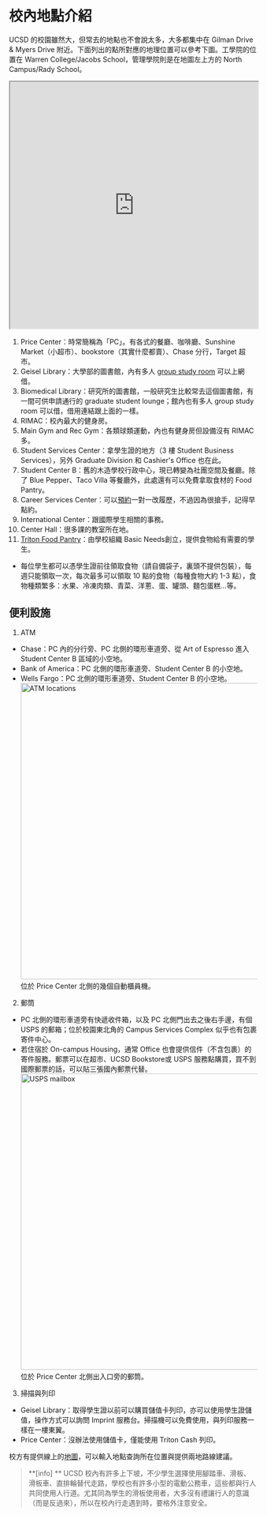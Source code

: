 # 校內地點介紹


UCSD 的校園雖然大，但常去的地點也不會說太多，大多都集中在 Gilman Drive & Myers Drive 附近。下面列出的點所對應的地理位置可以參考下圖。工學院的位置在 Warren College/Jacobs School，管理學院則是在地圖左上方的 North Campus/Rady School。

<iframe src="https://www.google.com/maps/d/u/2/embed?mid=1E7fxoM2z0Q-tgtKqDtFoREL7ahTQCMCf" width="100%" height="500"></iframe>

1. Price Center：時常簡稱為「PC」。有各式的餐廳、咖啡廳、Sunshine Market（小超市）、bookstore（其實什麼都賣）、Chase 分行，Target 超市。
2. Geisel Library：大學部的圖書館，內有多人 [group study room](http://libraries.ucsd.edu/spaces/reserve/) 可以上網借。
3. Biomedical Library：研究所的圖書館，一般研究生比較常去這個圖書館，有一間可供申請通行的 graduate student lounge；館內也有多人 group study room 可以借，借用連結跟上面的一樣。
4. RIMAC：校內最大的健身房。
5. Main Gym and Rec Gym：各類球類運動，內也有健身房但設備沒有 RIMAC 多。
6. Student Services Center：拿學生證的地方（3 樓 Student Business Services），另外 Graduate Division 和 Cashier's Office 也在此。
7. Student Center B：舊的木造學校行政中心，現已轉變為社團空間及餐廳。除了 Blue Pepper、Taco Villa 等餐廳外，此處還有可以免費拿取食材的 Food Pantry。
8. Career Services Center：可以[預約](https://career.ucsd.edu/individual-advising.html)一對一改履歷，不過因為很搶手，記得早點約。
9. International Center：跟國際學生相關的事務。
10. Center Hall：很多課的教室所在地。
11. [Triton Food Pantry](https://basicneeds.ucsd.edu/triton-food-pantry/index.html)：由學校組織 Basic Needs創立，提供食物給有需要的學生。
   * 每位學生都可以憑學生證前往領取食物（請自備袋子，裏頭不提供包裝），每週只能領取一次，每次最多可以領取 10 點的食物（每種食物大約 1-3 點），食物種類繁多：水果、冷凍肉類、青菜、洋蔥、蛋、罐頭、麵包蛋糕...等。

## 便利設施
1. ATM
  * Chase：PC 內的分行旁、PC 北側的環形車道旁、從 Art of Espresso 進入 Student Center B 區域的小空地。
  * Bank of America：PC 北側的環形車道旁、Student Center B 的小空地。
  * Wells Fargo：PC 北側的環形車道旁、Student Center B 的小空地。
    <br /><img src="/img/ATMs.jpg" alt="ATM locations" width=600px><br />
    位於 Price Center 北側的幾個自動櫃員機。
  
2. 郵筒
  * PC 北側的環形車道旁有快遞收件箱，以及 PC 北側門出去之後右手邊，有個 USPS 的郵箱；位於校園東北角的 Campus Services Complex 似乎也有包裹寄件中心。
  * 若住宿於 On-campus Housing，通常 Office 也會提供信件（不含包裹）的寄件服務。郵票可以在超市、UCSD Bookstore或 USPS 服務點購買，買不到國際郵票的話，可以貼三張國內郵票代替。
    <br /><img src="/img/USPS_mailbox.jpg" alt="USPS mailbox" width=600px><br />
    位於 Price Center 北側出入口旁的郵筒。
  
3. 掃描與列印
  * Geisel Library：取得學生證以前可以購買儲值卡列印，亦可以使用學生證儲值，操作方式可以詢問 Imprint 服務台。掃描機可以免費使用，與列印服務一樣在一樓東翼。
  * Price Center：沒辦法使用儲值卡，僅能使用 Triton Cash 列印。

校方有提供線上的[地圖](http://act.ucsd.edu/maps/)，可以輸入地點查詢所在位置與提供兩地路線建議。

> **[info] **
> UCSD 校內有許多上下坡，不少學生選擇使用腳踏車、滑板、滑板車、直排輪替代走路，學校也有許多小型的電動公務車，這些都與行人共同使用人行道。尤其同為學生的滑板使用者，大多沒有禮讓行人的意識（而是反過來），所以在校內行走遇到時，要格外注意安全。
